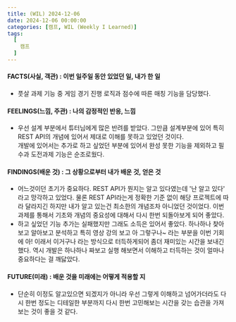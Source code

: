 ```yaml
---
title: (WIL) 2024-12-06
date: 2024-12-06 00:00:00
categories: [캠프, WIL (Weekly I Learned)]
tags:
  [
    캠프
  ]
---
```


#### FACTS(사실, 객관) : 이번 일주일 동안 있었던 일, 내가 한 일
-  풋살 과제 기능 중 게임 경기 진행 로직과 점수에 따른 매칭 기능을 담당했다.
    
#### FEELINGS(느낌, 주관) : 나의 감정적인 반응, 느낌
- 우선 설계 부분에서 튜터님에게 많은 반려를 받았다. 그만큼 설계부분에 있어 특히 REST API의 개념에 있어서 제대로 이해를 못하고 있었던 것이다.  
개발에 있어서는 추가로 하고 싶었던 부분에 있어서 완성 못한 기능을 제외하고 필수과 도전과제 기능은 순조로웠다.

#### FINDINGS(배운 것) : 그 상황으로부터 내가 배운 것, 얻은 것
- 어느것이던 초기가 중요하다. REST API가 뭔지는 알고 있다였는데 '난 알고 있다' 라고 망각하고 있었다. 물론 REST API라는게 정확한 기준 없이 해당 프로젝트에 따라 달라지긴 하지만 내가 알고 있는건 최소한의 개념조차 아니었던 것이었다. 이번 과제를 통해서 기초와 개념의 중요성에 대해서 다시 한번 되돌아보게 되어 좋았다.
- 하고 싶었던 기능 추가는 실패했지만 그래도 소득은 있어서 좋았다. 하나하나 찾아보고 알아보고 분석하고 특히 영상 강의 보고 아 그렇구나~ 라는 부분을 이번 기회에 아! 이래서 이거구나 라는 방식으로 터득하게되어 좀더 재미있는 시간을 보내긴 했다. 역시 개발은 하나하나 짜보고 실행 해보면서 이해하고 터득하는 것이 얼마나 중요하다는 걸 깨닳았다.

#### FUTURE(미래) : 배운 것을 미래에는 어떻게 적용할 지
- 단순히 이정도 알고있으면 되겠지가 아니라 우선 그렇게 이해하고 넘어가더라도 다시 한번 정도는 디테일한 부분까지 다시 한번 고민해보는 시간을 갖는 습관을 가져보는 것이 좋을 것 같다.